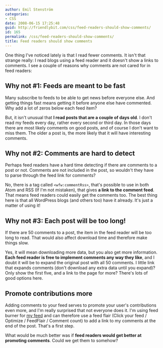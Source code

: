 ```yaml
---
author: Emil Stenström
categories:
- CSS
date: 2008-06-15 17:25:48
guid: http://friendlybit.com/css/feed-readers-should-show-comments/
id: 165
permalink: /css/feed-readers-should-show-comments/
title: Feed readers should show comments
---
```


One thing I've noticed lately is that I read fewer comments. It isn't that strange really: I read blogs using a feed reader and it doesn't show a links to comments. I see a couple of reasons why comments are not cared for in feed readers:

## Why not #1: Feeds are meant to be fast

Many subscribe to feeds to be able to get news before everyone else. And getting things fast means getting it before anyone else have commented. Why add a lot of zeros below each feed item?

But, it isn't unusual that **I read posts that are a couple of days old**. I don't read my feeds every day, rather every second or third day. In those days there are most likely comments on good posts, and of course I don't want to miss them. The older a post is, the more likely that it will have interesting comments.

## Why not #2: Comments are hard to detect

Perhaps feed readers have a hard time detecting if there are comments to a post or not. Comments are not included in the post, so wouldn't they have to parse through the feed link for comments?

No, there is a tag called `<wfw:commentRss>`, that's possible to use in both Atom and RSS (If I'm not mistaken), that gives **a link to the comment feed**. That means feed readers could easily get the comments too. The best thing here is that all WordPress blogs (and others too) have it already. It's just a matter of using it!

## Why not #3: Each post will be too long!

If there are 50 comments to a post, the item in the feed reader will be too long to read. That would also affect download time and therefore make things slow.

Yes, it will mean downloading more data, but you also get more information. **Each feed reader is free to implement comments any way they like**, and I doubt it will be to expand the original post with all 50 comments. I little link that expands comments (don't download any extra data until you expand)? Only show the first five, and a link to the page for more? There's lots of good options here.

## Promote contributions more

Adding comments to your feed serves to promote your user's contributions even more, and I'm really surprised that not everyone does it. I'm using feed burner for [my feed](/feed/) and can therefore use a feed flair (Click your feed / Optimize / FeedFlair / Comment count) to add a link to my comments at the end of the post. That's a first step.

What would be much better was if **feed readers would get better at promoting comments**. Could we get them to somehow?
